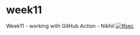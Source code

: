 # week11
Week11 - working with GitHub Action - Nikhil
[![tfsec](https://github.com/nklpawar/week11/actions/workflows/tfsec.yml/badge.svg)](https://github.com/nklpawar/week11/actions/workflows/tfsec.yml)
